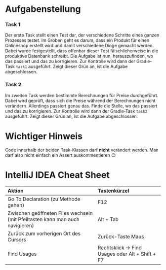 # Aufgabenstellung
### Task 1
Der erste Task stellt einen Test dar, der verschiedene Schritte eines ganzen Prozesses testet. Im Groben geht es darum, dass ein Produkt für einen Onlineshop erstellt wird und damit verschiedene Dinge gemacht werden.
Dabei wurde festgestellt, dass offenbar dieser Test fälschlicherweise in die produktive Datenbank schreibt.
Die Aufgabe ist nun, herauszufinden, wo das passiert und das zu korrigieren. Zur Kontrolle wird dann der Gradle-Task `task1` ausgeführt. Zeigt dieser Grün an, ist die Aufgabe abgeschlossen.

### Task 2
Im zweiten Task werden bestimmte Berechnungen für Preise durchgeführt. Dabei wird geprüft, dass sich die Preise während der Berechnungen nicht verändern. Allerdings passiert genau das. Finde die Stelle, wo das passiert und das zu korrigieren.
Zur Kontrolle wird dann der Gradle-Task `task2` ausgeführt. Zeigt dieser Grün an, ist die Aufgabe abgeschlossen.

# **Wichtiger Hinweis**
Code innerhalb der beiden Task-Klassen darf **nicht** verändert werden. Man darf also nicht einfach ein Assert auskommentieren :wink:


# IntelliJ IDEA Cheat Sheet
| Aktion          | Tastenkürzel            |
| :-------------  | :-------------          |
| Go To Declaration (zu Methode gehen)| F12 |
| Zwischen geöffneten Files wechseln (mit Pfeiltasten kann man auch navigieren)| Alt + Tab |
| Zurück zum vorherigen Ort des Cursors | Zurück-Taste Maus |
| Find Usages | Rechtsklick -> Find Usages oder Alt + Shift + F7 |
